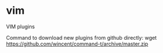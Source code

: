 # vim
VIM plugins

Command to download new plugins from github directly:
wget https://github.com/wincent/command-t/archive/master.zip
